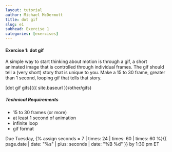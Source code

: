 ```yaml
---
layout: tutorial
author: Michael McDermott
title: dot gif
slug: e1
subhead: Exercise 1
categories: [exercises]
---
```

#### Exercise 1: dot gif

A simple way to start thinking about motion is through a gif, a short animated image that is controlled through individual frames. The gif should tell a (very short) story that is unique to you.  Make a 15 to 30 frame, greater than 1 second, looping gif that tells that story.

[dot gif gifs]({{ site.baseurl }}/other/gifs)

##### Technical Requirements

* 15 to 30 frames (or more)
* at least 1 second of animation
* infinite loop
* gif format

<span class="due">Due Tuesday, {% assign seconds = 7 | times: 24 | times: 60 | times: 60 %}{{ page.date | date: "%s" | plus: seconds | date: "%B %d" }} by 1:30 pm ET</span>
